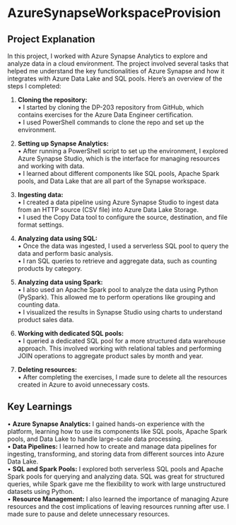 # AzureSynapseWorkspaceProvision

## Project Explanation

In this project, I worked with Azure Synapse Analytics to explore and analyze data in a cloud environment. The project involved several tasks that helped me understand the key functionalities of Azure Synapse and how it integrates with Azure Data Lake and SQL pools. Here’s an overview of the steps I completed:

1. **Cloning the repository:**  
   • I started by cloning the DP-203 repository from GitHub, which contains exercises for the Azure Data Engineer certification.  
   • I used PowerShell commands to clone the repo and set up the environment.

2. **Setting up Synapse Analytics:**  
   • After running a PowerShell script to set up the environment, I explored Azure Synapse Studio, which is the interface for managing resources and working with data.  
   • I learned about different components like SQL pools, Apache Spark pools, and Data Lake that are all part of the Synapse workspace.

3. **Ingesting data:**  
   • I created a data pipeline using Azure Synapse Studio to ingest data from an HTTP source (CSV file) into Azure Data Lake Storage.  
   • I used the Copy Data tool to configure the source, destination, and file format settings.

4. **Analyzing data using SQL:**  
   • Once the data was ingested, I used a serverless SQL pool to query the data and perform basic analysis.  
   • I ran SQL queries to retrieve and aggregate data, such as counting products by category.

5. **Analyzing data using Spark:**  
   • I also used an Apache Spark pool to analyze the data using Python (PySpark). This allowed me to perform operations like grouping and counting data.  
   • I visualized the results in Synapse Studio using charts to understand product sales data.

6. **Working with dedicated SQL pools:**  
   • I queried a dedicated SQL pool for a more structured data warehouse approach. This involved working with relational tables and performing JOIN operations to aggregate product sales by month and year.

7. **Deleting resources:**  
   • After completing the exercises, I made sure to delete all the resources created in Azure to avoid unnecessary costs.

## Key Learnings

• **Azure Synapse Analytics:** I gained hands-on experience with the platform, learning how to use its components like SQL pools, Apache Spark pools, and Data Lake to handle large-scale data processing.  
• **Data Pipelines:** I learned how to create and manage data pipelines for ingesting, transforming, and storing data from different sources into Azure Data Lake.  
• **SQL and Spark Pools:** I explored both serverless SQL pools and Apache Spark pools for querying and analyzing data. SQL was great for structured queries, while Spark gave me the flexibility to work with large unstructured datasets using Python.  
• **Resource Management:** I also learned the importance of managing Azure resources and the cost implications of leaving resources running after use. I made sure to pause and delete unnecessary resources.
